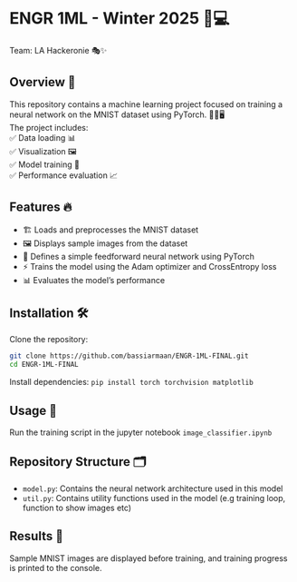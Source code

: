# ENGR 1ML - Winter 2025 🧠💻  
Team: LA Hackeronie 🎭✨  

## Overview 📌  
This repository contains a machine learning project focused on training a neural network on the MNIST dataset using PyTorch. 🏋️‍♂️🖥️  
The project includes:  
✅ Data loading 📊  
✅ Visualization 🖼️  
✅ Model training 🤖  
✅ Performance evaluation 📈  

## Features 🔥  
- 🏗️ Loads and preprocesses the MNIST dataset  
- 🖼️ Displays sample images from the dataset  
- 🧠 Defines a simple feedforward neural network using PyTorch  
- ⚡ Trains the model using the Adam optimizer and CrossEntropy loss  
- 📊 Evaluates the model’s performance  

## Installation 🛠️  
Clone the repository:  
```bash
git clone https://github.com/bassiarmaan/ENGR-1ML-FINAL.git
cd ENGR-1ML-FINAL
```

Install dependencies:
```pip install torch torchvision matplotlib```

## Usage 🚀
Run the training script in the jupyter notebook `image_classifier.ipynb`


## Repository Structure 🗂️
- `model.py`: Contains the neural network architecture used in this model
- `util.py`: Contains utility functions used in the model (e.g training loop, function to show images etc)

## Results 🎯
Sample MNIST images are displayed before training, and training progress is printed to the console. 